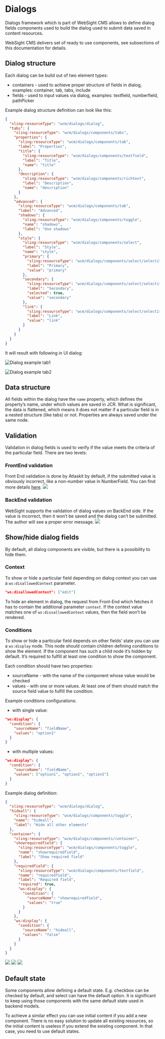 # Dialogs

Dialogs framework which is part of WebSight CMS allows to define dialog fields components used to build the dialog used to submit data saved in content resources.

WebSight CMS delivers set of ready to use components, see subsections of this documentation for details.

## Dialog structure
Each dialog can be build out of two element types:

- containers - used to achieve proper structure of fields in dialog, examples: container, tab, tabs, include
- fields - used to input values via dialog, examples: textfield, numberfield, pathPicker

Example dialog structure definition can look like this:
```json
{
  "sling:resourceType": "wcm/dialogs/dialog",
  "tabs": {
    "sling:resourceType": "wcm/dialogs/components/tabs",
    "properties": {
      "sling:resourceType": "wcm/dialogs/components/tab",
      "label": "Properties",
      "title": {
        "sling:resourceType": "wcm/dialogs/components/textfield",
        "label": "Title",
        "name": "title"
      },
      "description": {
        "sling:resourceType": "wcm/dialogs/components/richtext",
        "label": "Description",
        "name": "description"
      }
    },
    "advanced": {
      "sling:resourceType": "wcm/dialogs/components/tab",
      "label": "Advanced",
      "shadows": {
        "sling:resourceType": "wcm/dialogs/components/toggle",
        "name": "shadows",
        "label": "Use shadows"
      },
      "style": {
        "sling:resourceType": "wcm/dialogs/components/select",
        "label": "Style",
        "name": "style",
        "primary": {
          "sling:resourceType": "wcm/dialogs/components/select/selectitem",
          "label": "Primary",
          "value": "primary"
        },
        "secondary": {
          "sling:resourceType": "wcm/dialogs/components/select/selectitem",
          "label": "Secondary",
          "selected": true,
          "value": "secondary"
        },
        "link": {
          "sling:resourceType": "wcm/dialogs/components/select/selectitem",
          "label": "Link",
          "value": "link"
        }
      }
    }
  }
}
```

It will result with following in UI dialog: 

![Dialog example tab1](dialog-example-tab1.png)

![Dialog example tab2](dialog-example-tab2.png)

## Data structure
All fields within the dialog have the `name` property, which defines the property’s name, under which values are saved in JCR. What is significant, the data is flattened, which means it does not matter if a particular field is in a nested structure (like tabs) or not. Properties are always saved under the same node.

## Validation
Validation in dialog fields is used to verify if the value meets the criteria of the particular field. There are two levels:

### FrontEnd validation
Front End validation is done by Atlaskit by default, if the submitted value is obviously incorrect, like a non-number value in NumberField. You can find more details [here](https://atlassian.design/components).
![](dialog-frontend-validation.png)

### BackEnd validation
WebSight supports the validation of dialog values on BackEnd side. If the value is incorrect, then it won’t be saved and the dialog can’t be submitted. The author will see a proper error message.
![](dialog-backend-validation.png)

## Show/hide dialog fields
By default, all dialog components are visible, but there is a possibility to hide them.

### Context
To show or hide a particular field depending on dialog context you can use a `ws:disallowedContext` parameter.

```json
"ws:disallowedContext": ["edit"]
```

To hide an element in dialog, the request from Front-End which fetches it has to contain the additional parameter `context`. If the context value matches one of `ws:dissallowedContext` values, then the field won’t be rendered.

### Conditions
To show or hide a particular field depends on other fields’ state you can use a `ws:display` node.
This node should contain children defining conditions to show the element. If the component has such a child node it’s hidden by default. It’s required to fulfill at least one condition to show the component.

Each condition should have two properties:

- sourceName - with the name of the component whose value would be checked
- values - with one or more values. At least one of them should match the source field value to fulfill the condition.

Example conditions configurations:

- with single value:
```json
"ws:display": {
  "condition": {
    "sourceName": "fieldName",
    "values": "option1"
  }
}
```
- with multiple values:
```json
"ws:display": {
  "condition": {
    "sourceName": "fieldName",
    "values": ["option1", "option2", "option3"]
  }
}
```

Example dialog definition:

```json
{
  "sling:resourceType": "wcm/dialogs/dialog",
  "hideall": {
    "sling:resourceType": "wcm/dialogs/components/toggle",
    "name": "hideall",
    "label": "Hide all other elements"
  },
  "container": {
    "sling:resourceType": "wcm/dialogs/components/container",
    "showrequiredfield": {
      "sling:resourceType": "wcm/dialogs/components/toggle",
      "name": "showrequiredfield",
      "label": "Show required field"
    },
    "requiredfield": {
      "sling:resourceType": "wcm/dialogs/components/textfield",
      "name": "requiredfield",
      "label": "Required field",
      "required": true,
      "ws:display": {
        "condition": {
          "sourceName": "showrequiredfield",
          "values": "true"
        }
      }
    },
    "ws:display": {
      "condition": {
        "sourceName": "hideall",
        "values": "false"
      }
    }
  }
}
```
![](dialog-show-hide-1.png)
![](dialog-show-hide-2.png)
![](dialog-show-hide-3.png)

## Default state
Some components allow defining a default state. E.g. checkbox can be checked by default, and select can have the default option. It is significant to keep using those components with the same default state used in backend models.

To achieve a similar effect you can use initial content if you add a new component. There is no easy solution to update all existing resources, so the initial content is useless if you extend the existing component. In that case, you need to use default states.